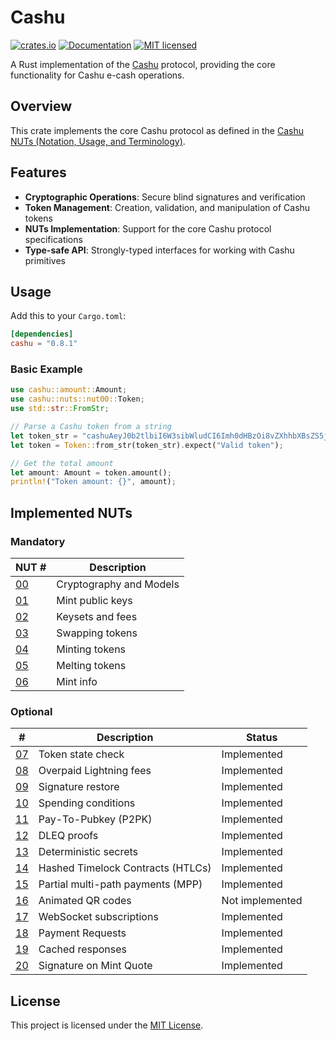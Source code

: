 # Cashu

[![crates.io](https://img.shields.io/crates/v/cashu.svg)](https://crates.io/crates/cashu)
[![Documentation](https://docs.rs/cashu/badge.svg)](https://docs.rs/cashu)
[![MIT licensed](https://img.shields.io/badge/license-MIT-blue.svg)](https://github.com/cashubtc/cdk/blob/main/LICENSE)

A Rust implementation of the [Cashu](https://github.com/cashubtc) protocol, providing the core functionality for Cashu e-cash operations.

## Overview

 This crate implements the core Cashu protocol as defined in the [Cashu NUTs (Notation, Usage, and Terminology)](https://github.com/cashubtc/nuts/).

## Features

- **Cryptographic Operations**: Secure blind signatures and verification
- **Token Management**: Creation, validation, and manipulation of Cashu tokens
- **NUTs Implementation**: Support for the core Cashu protocol specifications
- **Type-safe API**: Strongly-typed interfaces for working with Cashu primitives

## Usage

Add this to your `Cargo.toml`:

```toml
[dependencies]
cashu = "0.8.1"
```

### Basic Example

```rust
use cashu::amount::Amount;
use cashu::nuts::nut00::Token;
use std::str::FromStr;

// Parse a Cashu token from a string
let token_str = "cashuAeyJ0b2tlbiI6W3sibWludCI6Imh0dHBzOi8vZXhhbXBsZS5jb20iLCJwcm9vZnMiOlt7ImlkIjoiMDAwMDAwMDAwMDAwMDAwMCIsImFtb3VudCI6MX1dfV19";
let token = Token::from_str(token_str).expect("Valid token");

// Get the total amount
let amount: Amount = token.amount();
println!("Token amount: {}", amount);
```

## Implemented NUTs

### Mandatory

| NUT #    | Description                       |
|----------|-----------------------------------|
| [00][00] | Cryptography and Models           |
| [01][01] | Mint public keys                  |
| [02][02] | Keysets and fees                  |
| [03][03] | Swapping tokens                   |
| [04][04] | Minting tokens                    |
| [05][05] | Melting tokens                    |
| [06][06] | Mint info                         |

### Optional

| # | Description | Status
| --- | --- | --- |
| [07][07] | Token state check | Implemented |
| [08][08] | Overpaid Lightning fees | Implemented |
| [09][09] | Signature restore | Implemented |
| [10][10] | Spending conditions | Implemented |
| [11][11] | Pay-To-Pubkey (P2PK) | Implemented |
| [12][12] | DLEQ proofs | Implemented |
| [13][13] | Deterministic secrets | Implemented |
| [14][14] | Hashed Timelock Contracts (HTLCs) | Implemented |
| [15][15] | Partial multi-path payments (MPP) | Implemented |
| [16][16] | Animated QR codes | Not implemented |
| [17][17] | WebSocket subscriptions  | Implemented |
| [18][18] | Payment Requests  | Implemented |
| [19][19] | Cached responses  | Implemented |
| [20][20] | Signature on Mint Quote  | Implemented |

## License

This project is licensed under the [MIT License](https://github.com/cashubtc/cdk/blob/main/LICENSE).

[00]: https://github.com/cashubtc/nuts/blob/main/00.md
[01]: https://github.com/cashubtc/nuts/blob/main/01.md
[02]: https://github.com/cashubtc/nuts/blob/main/02.md
[03]: https://github.com/cashubtc/nuts/blob/main/03.md
[04]: https://github.com/cashubtc/nuts/blob/main/04.md
[05]: https://github.com/cashubtc/nuts/blob/main/05.md
[06]: https://github.com/cashubtc/nuts/blob/main/06.md
[07]: https://github.com/cashubtc/nuts/blob/main/07.md
[08]: https://github.com/cashubtc/nuts/blob/main/08.md
[09]: https://github.com/cashubtc/nuts/blob/main/09.md
[10]: https://github.com/cashubtc/nuts/blob/main/10.md
[11]: https://github.com/cashubtc/nuts/blob/main/11.md
[12]: https://github.com/cashubtc/nuts/blob/main/12.md
[13]: https://github.com/cashubtc/nuts/blob/main/13.md
[14]: https://github.com/cashubtc/nuts/blob/main/14.md
[15]: https://github.com/cashubtc/nuts/blob/main/15.md
[16]: https://github.com/cashubtc/nuts/blob/main/16.md
[17]: https://github.com/cashubtc/nuts/blob/main/17.md
[18]: https://github.com/cashubtc/nuts/blob/main/18.md
[19]: https://github.com/cashubtc/nuts/blob/main/19.md
[20]: https://github.com/cashubtc/nuts/blob/main/20.md

